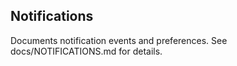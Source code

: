 ﻿## Notifications

Documents notification events and preferences.
See docs/NOTIFICATIONS.md for details.
